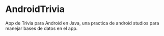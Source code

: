 # AndroidTrivia
 
App de Trivia para Android en Java, una practica de android studios para manejar bases de datos en el app.
